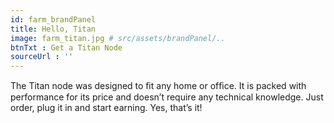 ```yaml
---
id: farm_brandPanel
title: Hello, Titan
image: farm_titan.jpg # src/assets/brandPanel/..
btnTxt : Get a Titan Node
sourceUrl : ''
---
```

The Titan node was designed to ﬁt any home or ofﬁce. It is packed with performance for its price and doesn’t require any technical knowledge. Just order, plug it in and start earning. Yes, that’s it!